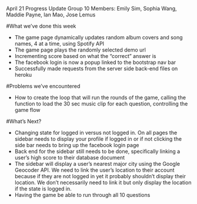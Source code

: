April 21 Progress Update
Group 10
Members: Emily Sim, Sophia Wang, Maddie Payne, Ian Mao, Jose Lemus


#What we’ve done this week
- The game page dynamically updates random album covers and song names, 4 at a time, using Spotify API
- The game page plays the randomly selected demo url 
- Incrementing score based on what the “correct” answer is 
- The facebook login is now a popup linked to the bootstrap nav bar 
- Successfully made requests from the server side back-end files on heroku

#Problems we’ve encountered
- How to create the loop that will run the rounds of the game, calling the function to load the 30 sec music clip for each question, controlling the game flow



#What’s Next?
- Changing state for logged in versus not logged in. On all pages the sidebar needs to display your profile if logged in or if not clicking the side bar needs to bring up the facebook login page
- Back end for the sidebar still needs to be done, specifically linking a user’s high score to their database document
- The sidebar will display a user’s nearest major city using the Google Geocoder API. We need to link the user’s location to their account because if they are not logged in yet it probably shouldn’t display their location. We don’t necessarily need to link it but only display the location if the state is logged in.
- Having the game be able to run through all 10 questions